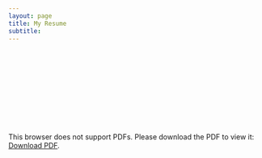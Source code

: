 ```yaml
---
layout: page
title: My Resume
subtitle: 
---
```

<!-- 
<embed src="https://drive.google.com/viewerng/
viewer?embedded=true&url=/img/CarlosG_Resume.pdf" width="500" height="375">
-->
<object data="/img/CarlosG_Resume.pdf" type="application/pdf" width="700px" height="700px">
    <embed src="https://drive.google.com/viewerng/
viewer?embedded=true&url=/img/CarlosG_Resume.pdf">
        <p>This browser does not support PDFs. Please download the PDF to view it: <a href="/img/CarlosG_Resume.pdf">Download PDF</a>.</p>
    </embed>
</object>

